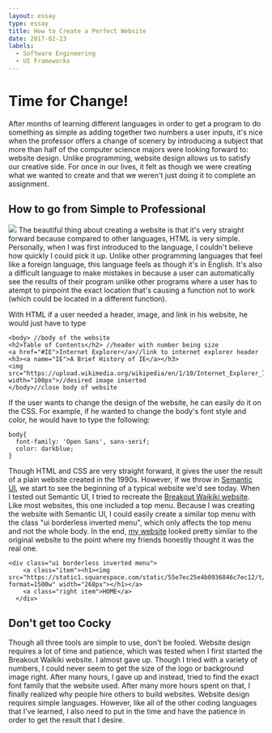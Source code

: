 ```yaml
---
layout: essay
type: essay
title: How to Create a Perfect Website
date: 2017-02-23
labels:
  - Software Engineering
  - UI Frameworks
---
```


# Time for Change!

After months of learning different languages in order to get a program to do something as simple as adding together two numbers a user inputs, it's nice when the professor offers a change of scenery by introducing a subject that more than half of the computer science majors were looking forward to: website design.  Unlike programming, website design allows us to satisfy our creative side.  For once in our lives, it felt as though we were creating what we wanted to create and that we weren't just doing it to complete an assignment.

## How to go from Simple to Professional
<img class="ui large right floated rounded image" src="http://myindefiniteworld.com/blog/wp-content/uploads/2011/10/FoxTrot-2011-10-02.gif">
The beautiful thing about creating a website is that it's very straight forward because compared to other languages, HTML is very simple.  Personally, when I was first introduced to the language, I couldn't believe how quickly I could pick it up.  Unlike other programming languages that feel like a foreign language, this language feels as though it's in English.  It's also a difficult language to make mistakes in because a user can automatically see the results of their program unlike other programs where a user has to atempt to pinpoint the exact location that's causing a function not to work (which could be located in a different function).

With HTML if a user needed a header, image, and link in his website, he would just have to type
```
<body> //body of the website
<h2>Table of Contents</h2> //header with number being size
<a href="#IE">Internet Explorer</a>//link to internet explorer header
<h3><a name="IE">A Brief History of IE</a></h3>
<img src="https://upload.wikimedia.org/wikipedia/en/1/10/Internet_Explorer_7_Logo.png" width="100px">//desired image inserted
</body>//close body of website
```
If the user wants to change the design of the website, he can easily do it on the CSS.  For example, if he wanted to change the body's font style and color, he would have to type the following:
```
body{
  font-family: 'Open Sans', sans-serif;
  color: darkblue;
}
```
Though HTML and CSS are very straight forward, it gives the user the result of a plain website created in the 1990s.  However, if we throw in [Semantic UI](https://semantic-ui.com/), we start to see the beginning of a typical website we'd see today.  When I tested out Semantic UI, I tried to recreate the [Breakout Waikiki website](https://www.breakoutwaikiki.com/).  Like most websites, this one included a top menu.  Because I was creating the website with Semantic UI, I could easily create a similar top menu with the class "ui borderless inverted menu", which only affects the top menu and not the whole body.  In the end, [my website](https://github.com/mary-pascual/breakout) looked pretty similar to the original website to the point where my friends honestly thought it was the real one.
```
<div class="ui borderless inverted menu">
    <a class="item"><h1><img src="https://static1.squarespace.com/static/55e7ec25e4b0936846c7ec12/t/564100f8e4b07ea8de5407f0/1484027202845/?format=1500w" width="268px"></h1></a>
    <a class="right item">HOME</a>
  </div>
```

## Don't get too Cocky

Though all three tools are simple to use, don't be fooled.  Website design requires a lot of time and patience, which was tested when I first started the Breakout Waikiki website.  I almost gave up.  Though I tried with a variety of numbers, I could never seem to get the size of the logo or background image right.  After many hours, I gave up and instead, tried to find the exact font family that the website used.  After many more hours spent on that, I finally realized why people hire others to build websites.  Website design requires simple languages.  However, like all of the other coding languages that I've learned, I also need to put in the time and have the patience in order to get the result that I desire.
